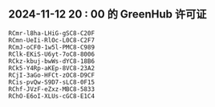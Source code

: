 ## 2024-11-12 20 : 00 的 GreenHub 许可证
```
RCmr-l8ha-LHiG-gSC8-C20F
RCmn-UeIi-RlOc-L0C8-C2F7
RCmJ-oCF0-1w5l-PMC8-C989
RClk-EKiS-U6yt-7oC8-8006
RCkz-kbuj-bwWs-dYC8-18B6
RCk5-Y4Rp-aKEp-8VC8-23A2
RCjI-3aGo-HFCt-zOC8-D9CF
RCis-pvQw-S9D7-sLC8-0F15
RChf-JVzF-eZxz-MBC8-5833
RChO-E6oI-XLUs-cGC8-E1C4
```
